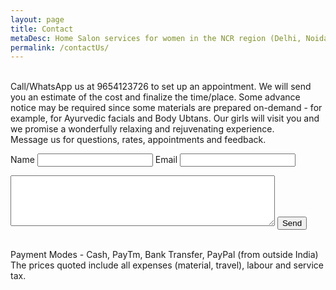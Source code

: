 ```yaml
---
layout: page
title: Contact 
metaDesc: Home Salon services for women in the NCR region (Delhi, Noida, Ghaziabad, Gurgaon, Faridabad) by trained women from less privileged backgrounds. Message us for questions, rates, appointments and feedback.
permalink: /contactUs/
---
```

<br>Call/WhatsApp us at 9654123726 to set up an appointment. We will send you an estimate of the cost and finalize the time/place. Some advance notice may be required since some materials are prepared on-demand - for example, for Ayurvedic facials and Body Ubtans. Our girls will visit you and we promise a wonderfully relaxing and rejuvenating experience.
<br>Message us for questions, rates, appointments and feedback.
<form action="https://formspree.io/mklauria@gmail.com"
      method="POST">
    Name <input type="text" name="name">
    Email <input type="text" name="email"><br>
    <p> <textarea name="message" cols="50" rows="5"></textarea>
    <input type="hidden" name="_next" value="/thanks/">
    <input type="submit" value="Send">
</form>
<br>Payment Modes - Cash, PayTm, Bank Transfer, PayPal (from outside India)
<br>The prices quoted include all expenses (material, travel), labour and service tax.
